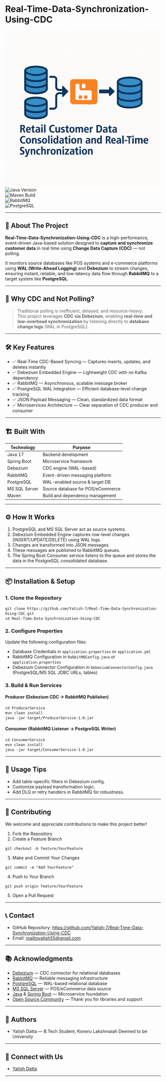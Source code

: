 
# Real-Time-Data-Synchronization-Using-CDC
![Logo](Logo.png)  
![Java Version](https://img.shields.io/badge/Java-17+-blue.svg)  
![Maven Build](https://img.shields.io/badge/Build-Maven-success.svg)  
![RabbitMQ](https://img.shields.io/badge/RabbitMQ-3.x-orange.svg)  
![PostgreSQL](https://img.shields.io/badge/PostgreSQL-17+-blue.svg)  

---

## 🚀 About The Project

**Real-Time-Data-Synchronization-Using-CDC** is a high-performance, event-driven Java-based solution designed to **capture and synchronize customer data** in real time using **Change Data Capture (CDC)** — not polling.

It monitors source databases like POS systems and e-commerce platforms using **WAL (Write-Ahead Logging)** and **Debezium** to stream changes, ensuring instant, reliable, and low-latency data flow through **RabbitMQ** to a target system like **PostgreSQL**.

---

## 🧠 Why CDC and Not Polling?

> Traditional polling is inefficient, delayed, and resource-heavy.  
> This project leverages **CDC via Debezium**, enabling **real-time and low-overhead synchronization** by listening directly to **database change logs** (WAL in PostgreSQL).

---

## 🛠️ Key Features

- ✅ Real-Time CDC-Based Syncing — Captures inserts, updates, and deletes instantly  
- ✅ Debezium Embedded Engine — Lightweight CDC with no Kafka dependency  
- ✅ RabbitMQ — Asynchronous, scalable message broker  
- ✅ PostgreSQL WAL Integration — Efficient database-level change tracking  
- ✅ JSON Payload Messaging — Clean, standardized data format  
- ✅ Microservices Architecture — Clear separation of CDC producer and consumer

---

## 🏗️ Built With

| Technology        | Purpose                                      |
|------------------|----------------------------------------------|
| Java 17           | Backend development                          |
| Spring Boot       | Microservice framework                       |
| Debezium          | CDC engine (WAL-based)                       |
| RabbitMQ          | Event-driven messaging platform              |
| PostgreSQL        | WAL-enabled source & target DB               |
| MS SQL Server     | Source database for POS/eCommerce            |
| Maven             | Build and dependency management              |

---

## ⚙️ How It Works

1. PostgreSQL and MS SQL Server act as source systems.
2. Debezium Embedded Engine captures row-level changes (INSERT/UPDATE/DELETE) using WAL logs.
3. Changes are transformed into JSON messages.
4. These messages are published to RabbitMQ queues.
5. The Spring Boot Consumer service listens to the queue and stores the data in the PostgreSQL consolidated database.

---

## 📦 Installation & Setup

### 1. Clone the Repository
```
git clone https://github.com/Yatish-7/Real-Time-Data-Synchronization-Using-CDC.git
cd Real-Time-Data-Synchronization-Using-CDC
```

### 2. Configure Properties

Update the following configuration files:

- Database Credentials in `application.properties` or `application.yml`
- RabbitMQ Configuration in `RabbitMQConfig.java` or `application.properties`
- Debezium Connector Configuration in `DebeziumConnectorConfig.java` (PostgreSQL/MS SQL JDBC URLs, tables)

### 3. Build & Run Services

#### Producer (Debezium CDC → RabbitMQ Publisher)
```
cd ProducerService
mvn clean install
java -jar target/ProducerService-1.0.jar
```

#### Consumer (RabbitMQ Listener → PostgreSQL Writer)
```
cd ConsumerService
mvn clean install
java -jar target/ConsumerService-1.0.jar
```

---

## 🧪 Usage Tips

- Add table-specific filters in Debezium config.
- Customize payload transformation logic.
- Add DLQ or retry handlers in RabbitMQ for robustness.

---

## 🤝 Contributing

We welcome and appreciate contributions to make this project better!

1. Fork the Repository  
2. Create a Feature Branch  
```
git checkout -b feature/YourFeature
```
3. Make and Commit Your Changes  
```
git commit -m "Add YourFeature"
```
4. Push to Your Branch  
```
git push origin feature/YourFeature
```
5. Open a Pull Request

---

## 📞 Contact

- GitHub Repository: https://github.com/Yatish-7/Real-Time-Data-Synchronization-Using-CDC  
- Email: mailtoyatish55@gmail.com

---


## 📚 Acknowledgments

- [Debezium](https://debezium.io/) — CDC connector for relational databases  
- [RabbitMQ](https://www.rabbitmq.com/) — Reliable messaging infrastructure  
- [PostgreSQL](https://www.postgresql.org/) — WAL-based relational database  
- [MS SQL Server](https://www.microsoft.com/en-us/sql-server) — POS/eCommerce data source  
- [Java](https://www.java.com/) & [Spring Boot](https://spring.io/projects/spring-boot) — Microservice foundation  
- [Open Source Community](https://opensource.org/) — Thank you for libraries and support

---

## 👥 Authors

- Yatish Datta — B.Tech Student, Koneru Lakshmaiah Deemed to be University  

---

## 🔗 Connect with Us

- [Yatish Datta](https://www.linkedin.com/in/yatishdatta/)

---

